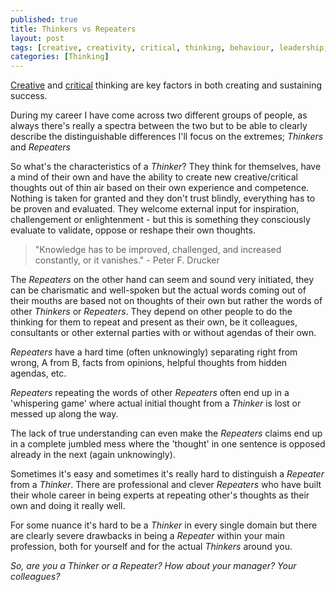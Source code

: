 ```yaml
---
published: true
title: Thinkers vs Repeaters
layout: post
tags: [creative, creativity, critical, thinking, behaviour, leadership, organization, intelligence]
categories: [Thinking]
---
```


[Creative](https://en.wikipedia.org/wiki/Creative_thinking) and [critical](https://en.wikipedia.org/wiki/Critical_thinking) thinking are key factors in both creating and sustaining success.

During my career I have come across two different groups of people, as always there's really a spectra between the two but to be able to clearly describe the distinguishable differences I'll focus on the extremes; *Thinkers* and *Repeaters* 

So what's the characteristics of a *Thinker*? They think for themselves, have a mind of their own and have the ability to create new creative/critical thoughts out of thin air based on their own experience and competence. Nothing is taken for granted and they don't trust blindly, everything has to be proven and evaluated. They welcome external input for inspiration, challengement or enlightenment - but this is something they consciously evaluate to validate, oppose or reshape their own thoughts.

>"Knowledge has to be improved, challenged, and increased constantly, or it vanishes." - Peter F. Drucker

The *Repeaters* on the other hand can seem and sound very initiated, they can be charismatic and well-spoken but the actual words coming out of their mouths are based not on thoughts of their own but rather the words of other *Thinkers* or *Repeaters*. They depend on other people to do the thinking for them to repeat and present as their own, be it colleagues, consultants or other external parties with or without agendas of their own.

*Repeaters* have a hard time (often unknowingly) separating right from wrong, A from B, facts from opinions, helpful thoughts from hidden agendas, etc.

*Repeaters* repeating the words of other *Repeaters* often end up in a 'whispering game' where actual initial thought from a *Thinker* is lost or messed up along the way.

The lack of true understanding can even make the *Repeaters* claims end up in a complete jumbled mess where the 'thought' in one sentence is opposed already in the next (again unknowingly).

Sometimes it's easy and sometimes it's really hard to distinguish a *Repeater* from a *Thinker*. There are professional and clever *Repeaters* who have built their whole career in being experts at repeating other's thoughts as their own and doing it really well.

For some nuance it's hard to be a *Thinker* in every single domain but there are clearly severe drawbacks in being a *Repeater* within your main profession, both for yourself and for the actual *Thinkers* around you.

*So, are you a *Thinker* or a *Repeater*? How about your manager? Your colleagues?*